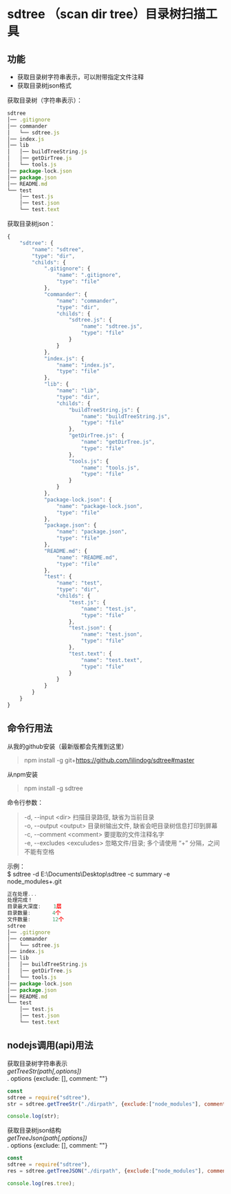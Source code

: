 # sdtree （scan dir tree）目录树扫描工具

## 功能
* 获取目录树字符串表示，可以附带指定文件注释
* 获取目录树json格式

获取目录树（字符串表示）：
```js
sdtree
│── .gitignore
│── commander
│   └── sdtree.js
│── index.js
│── lib
│   │── buildTreeString.js
│   │── getDirTree.js
│   └── tools.js
│── package-lock.json
│── package.json
│── README.md
└── test
    │── test.js
    │── test.json
    └── test.text

```
获取目录树json：
```js
{
    "sdtree": {
        "name": "sdtree",
        "type": "dir",
        "childs": {
            ".gitignore": {
                "name": ".gitignore",
                "type": "file"
            },
            "commander": {
                "name": "commander",
                "type": "dir",
                "childs": {
                    "sdtree.js": {
                        "name": "sdtree.js",
                        "type": "file"
                    }
                }
            },
            "index.js": {
                "name": "index.js",
                "type": "file"
            },
            "lib": {
                "name": "lib",
                "type": "dir",
                "childs": {
                    "buildTreeString.js": {
                        "name": "buildTreeString.js",
                        "type": "file"
                    },
                    "getDirTree.js": {
                        "name": "getDirTree.js",
                        "type": "file"
                    },
                    "tools.js": {
                        "name": "tools.js",
                        "type": "file"
                    }
                }
            },
            "package-lock.json": {
                "name": "package-lock.json",
                "type": "file"
            },
            "package.json": {
                "name": "package.json",
                "type": "file"
            },
            "README.md": {
                "name": "README.md",
                "type": "file"
            },
            "test": {
                "name": "test",
                "type": "dir",
                "childs": {
                    "test.js": {
                        "name": "test.js",
                        "type": "file"
                    },
                    "test.json": {
                        "name": "test.json",
                        "type": "file"
                    },
                    "test.text": {
                        "name": "test.text",
                        "type": "file"
                    }
                }
            }
        }
    }
}
```


## 命令行用法

从我的github安装（最新版都会先推到这里）
> npm install -g git+https://github.com/lilindog/sdtree#master

从npm安装
> npm install -g sdtree

命令行参数：
>-d, --input    \<dir>        扫描目录路径, 缺省为当前目录<br>
>-o, --output   \<output>     目录树输出文件, 缺省会吧目录树信息打印到屏幕<br>
>-c, --comment  \<comment>    要提取的文件注释名字<br>
>-e, --excludes \<exculudes>  忽略文件/目录; 多个请使用 “+” 分隔，之间不能有空格

示例：<br>
$ sdtree -d E:\Documents\Desktop\sdtree -c summary -e node_modules+.git
```js
正在处理...
处理完成！
目录最大深度:    1层
目录数量:       4个
文件数量:       12个
sdtree
│── .gitignore
│── commander
│   └── sdtree.js
│── index.js
│── lib
│   │── buildTreeString.js
│   │── getDirTree.js
│   └── tools.js
│── package-lock.json
│── package.json
│── README.md
└── test
    │── test.js
    │── test.json
    └── test.text

```
## nodejs调用(api)用法

获取目录树字符串表示<br>
*getTreeStr(path[,options])*<br>
. options {exclude: [], comment: ""}
```js
const
sdtree = require("sdtree"),
str = sdtree.getTreeStr("./dirpath", {exclude:["node_modules"], comment: "summary"});

console.log(str); 
```

获取目录树json结构<br>
*getTreeJson(path[,options])*<br>
. options {exclude: [], comment: ""}
```js
const 
sdtree = require("sdtree"),
res = sdtree.getTreeJSON("./dirpath", {exclude:["node_modules"], comment: "summary"});

console.log(res.tree);
```
